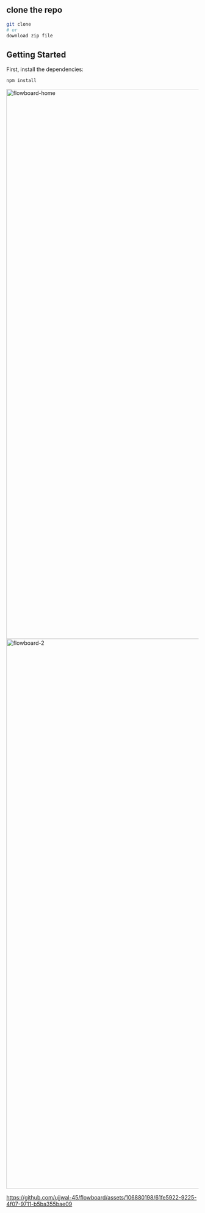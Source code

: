 ## clone the repo
```bash
git clone
# or 
download zip file
```


## Getting Started

First, install the dependencies:

```bash
npm install
```
<img width="1437" alt="flowboard-home" src="https://github.com/ujjwal-45/flowboard/assets/106880198/2c7f9a14-48f7-43d5-9297-37d5618b2c01">
<img width="1437" alt="flowboard-2" src="https://github.com/ujjwal-45/flowboard/assets/106880198/6ef7906b-8a09-485b-8c81-cebe415c38ce">


https://github.com/ujjwal-45/flowboard/assets/106880198/61fe5922-9225-4f07-9711-b5ba355bae09

